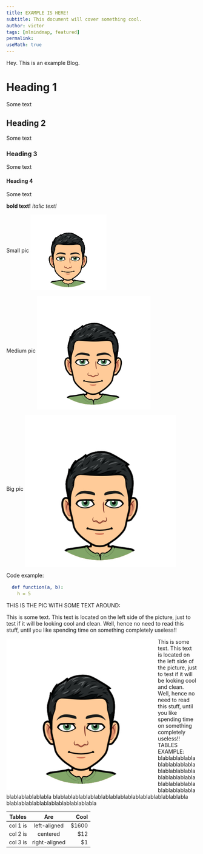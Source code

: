 ```yaml
---
title: EXAMPLE IS HERE!
subtitle: This document will cover something cool.
author: victor
tags: [mlmindmap, featured]
permalink:
useMath: true
---
```


Hey. This is an example Blog.

# Heading 1
Some text

## Heading 2
Some text

### Heading 3
Some text

#### Heading 4
Some text

**bold text!**
*italic text!*


Small pic
<img src="/uploads/andrew.jpeg" alt="Smiley face" align="middle" height="200" width="200">


Medium pic
<img src="/uploads/andrew.jpeg" alt="Smiley face" align="middle" height="300" width="300">

Big pic
<img src="/uploads/andrew.jpeg" alt="Smiley face" align="middle" height="400" width="400">


Code example:
```yaml
  def function(a, b):
    h = 5
```
THIS IS THE PIC WITH SOME TEXT AROUND: 

This is some text. This text is located on the left side of the picture, just to test if it will be looking cool and clean. Well, hence no need to read this stuff, until you like spending time on something completely useless!!

<img src="/uploads/andrew.jpeg" alt="Smiley face" align="left" height="400" width="400" > This is some text. This text is located on the left side of the picture, just to test if it will be looking cool and clean. Well, hence no need to read this stuff, until you like spending time on something completely useless!!
TABLES EXAMPLE: blablablablablablablablablablablablablablablablablablablablablablablablablablablablablablablablablablablabla blablablablablablablablablablablablablablablablablabla blablablablablablablablablablablabla 

| Tables   |      Are      |  Cool |
|----------|:-------------:|------:|
| col 1 is |  left-aligned | $1600 |
| col 2 is |    centered   |   $12 |
| col 3 is | right-aligned |    $1 |